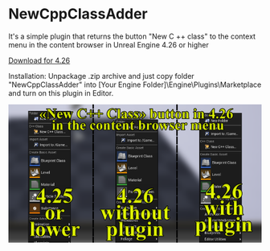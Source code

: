 # NewCppClassAdder

It's a simple plugin that returns the button "New C ++ class" to the context menu in the content browser in Unreal Engine 4.26 or higher

[Download for 4.26](https://github.com/xSanekk/NewCppClassAdder/releases/)

Installation: Unpackage .zip archive and just copy folder "NewCppClassAdder" into [Your Engine Folder]\Engine\Plugins\Marketplace and turn on this plugin in Editor.

![Example](/images/preview.png)
